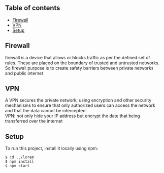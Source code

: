 ## Table of contents
* [Firewall](#Firewall)
* [VPN](#VPN)
* [Setup](#setup)

## Firewall
firewall is a device that allows or blocks traffic as per the defined set of rules. These are placed on the boundary of trusted and untrusted networks.    So firewall purpose is to create safety barriers between private networks and public internet

## VPN
A VPN secures the private network, using encryption and other security mechanisms to ensure that only authorized users can access the network and that the data cannot be intercepted.      
VPN: not only hide your IP address but encrypt the date that being transferred over the internet
	
## Setup
To run this project, install it locally using npm:

```
$ cd ../lorem
$ npm install
$ npm start
```
